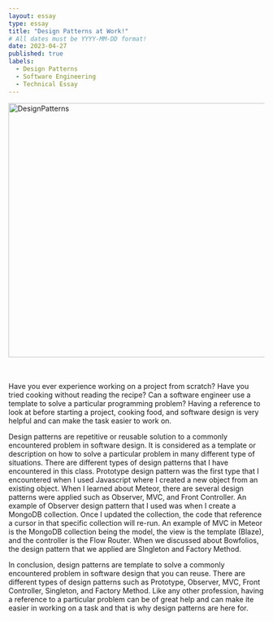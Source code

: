 ```yaml
---
layout: essay
type: essay
title: "Design Patterns at Work!"
# All dates must be YYYY-MM-DD format!
date: 2023-04-27
published: true
labels:
  - Design Patterns
  - Software Engineering
  - Technical Essay
---
```


<img src="https://encrypted-tbn0.gstatic.com/images?q=tbn:ANd9GcQKp5fFgcheVlG5VJY4IwnxpPrna7skA9mjkg&usqp=CAU" alt="DesignPatterns" width="1000" height="500">
<br>

<br>
<br>

Have you ever experience working on a project from scratch? Have you tried cooking without reading the recipe? Can a software engineer use a template to solve a particular programming problem? Having a reference to look at before starting a project, cooking food, and software design is very helpful and can make the task easier to work on. 

Design patterns are repetitive or reusable solution to a commonly encountered problem in software design. It is considered as a template or description on how to solve a particular problem in many different type of situations. There are different types of design patterns that I have encountered in this class. Prototype design pattern was the first type that I encountered when I used Javascript where I created a new object from an existing object. When I learned about Meteor, there are several design patterns were applied such as Observer, MVC, and Front Controller. An example of Observer design pattern that I used was when I create a MongoDB collection. Once I updated the collection, the code that reference a cursor in that specific collection will re-run. An example of MVC in Meteor is the MongoDB collection being the model, the view is the template (Blaze), and the controller is the Flow Router. When we discussed about Bowfolios, the design pattern that we applied are SIngleton and Factory Method. 

In conclusion, design patterns are template to solve a commonly encountered problem in software design that you can reuse. There are different types of design patterns such as Prototype, Observer, MVC, Front Controller, Singleton, and Factory Method. Like any other profession, having a reference to a particular problem can be of great help and can make ite easier in working on a task and that is why design patterns are here for. 
 

